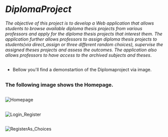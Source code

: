 # _DiplomaProject_

_The objective of this project is to develop a Web application that allows students to browse available
diploma thesis projects from various professors and apply for the diploma thesis projects that interest 
them. The application further allows professors to assign diploma thesis projects to students(via direct_assign or  three different random choices), supervise 
the assigned theses projects and assess the outcomes. The application also allows professors to have access to the archived subjects and theses_. 

## 
## 
- Bellow you'll find a demonstartion of the Diplomaproject via image.
##
### The following image shows the Homepage.
##
![Homepage](https://github.com/GeorgeTouralias/DiplomaProject/assets/115742875/e87e08a6-dddc-41bd-82f9-1cc244306501)
##
##
###
![Login_Register](https://github.com/GeorgeTouralias/DiplomaProject/assets/115742875/de2628ed-1d84-4918-85a6-0dd4cabfa123)
##
##
###
![RegisterAs_Choices](https://github.com/GeorgeTouralias/DiplomaProject/assets/115742875/4afb0b96-4534-4607-b7fb-b0804e15eb9b)
